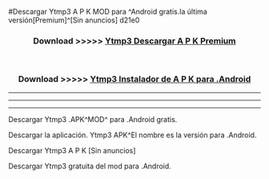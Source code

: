 #Descargar Ytmp3  A P K MOD para ^Android gratis.la última versión[Premium]^[Sin anuncios] d21e0



<div align="center">
<h3>Download >>>>> <a href="https://es-web.web.app/?es= ${title}">Ytmp3  Descargar A P K Premium</a></h3><br>

<h3>Download >>>>> <a href="https://es-web.web.app/?es= ${title}">Ytmp3  Instalador de A P K para .Android</a></h3>
</div>


----------------------------------------------------------

----------------------------------------------------------

----------------------------------------------------------

Descargar Ytmp3  .APK^MOD^ para .Android gratis.

Descargar la aplicación. Ytmp3  APK^El nombre es la versión para .Android.

Descargar Ytmp3  A P K [Sin anuncios]

Descargar Ytmp3  gratuita del mod para .Android.